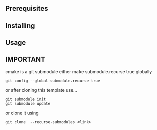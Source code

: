 # 

## Prerequisites

## Installing

## Usage

## IMPORTANT
cmake is a git submodule
either make submodule.recurse true globally
```
git config --global submodule.recurse true
```
or after cloning this template use...
```
git submodule init
git submodule update
```
or clone it using
```
git clone  --recurse-submodules <link>
```
